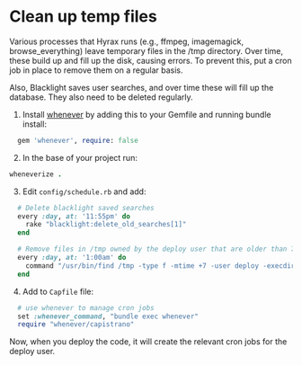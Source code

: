 # Clean up temp files
Various processes that Hyrax runs (e.g., ffmpeg, imagemagick, browse_everything) leave temporary files in the /tmp directory. Over time, these build up and fill up the disk, causing errors. To prevent this, put a cron job in place to remove them on a regular basis.

Also, Blacklight saves user searches, and over time these will fill up the database. They also need to be deleted regularly.

1. Install [whenever](https://github.com/javan/whenever) by adding this to your Gemfile and running bundle install:

```ruby
  gem 'whenever', require: false
```
2. In the base of your project run:

  ```ruby
  wheneverize .
  ```
3. Edit `config/schedule.rb` and add:

```ruby
  # Delete blacklight saved searches
  every :day, at: '11:55pm' do
    rake "blacklight:delete_old_searches[1]"
  end

  # Remove files in /tmp owned by the deploy user that are older than 7 days
  every :day, at: '1:00am' do
    command "/usr/bin/find /tmp -type f -mtime +7 -user deploy -execdir /bin/rm -- {} \\;"
  end
```

4. Add to `Capfile` file:

```ruby
  # use whenever to manage cron jobs
  set :whenever_command, "bundle exec whenever"
  require "whenever/capistrano"
```

Now, when you deploy the code, it will create the relevant cron jobs for the deploy user.
